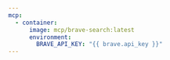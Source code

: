 ```yaml
---
mcp:
  - container:
      image: mcp/brave-search:latest
      environment:
        BRAVE_API_KEY: "{{ brave.api_key }}"
---
```


